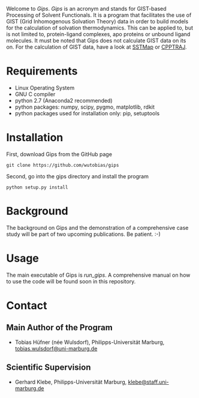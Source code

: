 Welcome to *Gips*. *Gips* is an acronym and stands for GIST-based Processing of Solvent Functionals. It is a program that facilitates the use of GIST (Grid Inhomogenous Solvation Theory) data in order to build models for the calculation of solvation thermodynamics. This can be applied to, but is not limited to, protein-ligand complexes, apo proteins or unbound ligand molecules. It must be noted that Gips does not calculate GIST data on its on. For the calculation of GIST data, have a look at [SSTMap](https://github.com/KurtzmanLab/SSTMap) or [CPPTRAJ](https://github.com/Amber-MD/cpptraj).

Requirements
============

* Linux Operating System
* GNU C compiler
* python 2.7 (Anaconda2 recommended)
* python packages: numpy, scipy, pygmo, matplotlib, rdkit
* python packages used for installation only: pip, setuptools

Installation
============

First, download Gips from the GitHub page
    
```
git clone https://github.com/wutobias/gips
```

Second, go into the gips directory and install the program

```
python setup.py install
```

Background
==========

The background on Gips and the demonstration of a comprehensive case study will be part of two upcoming publications. Be patient. :-)

Usage
=====

The main executable of Gips is *run_gips*. A comprehensive manual on how to use the code will be found soon in this repository.

Contact
=======

Main Author of the Program
--------------------------
* Tobias Hüfner (née Wulsdorf), Philipps-Universität Marburg, tobias.wulsdorf@uni-marburg.de

Scientific Supervision
----------------------
* Gerhard Klebe, Philipps-Universität Marburg, klebe@staff.uni-marburg.de
